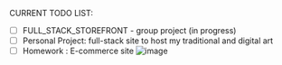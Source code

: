 CURRENT TODO LIST:
- [ ] FULL_STACK_STOREFRONT - group project (in progress)
- [ ] Personal Project: full-stack site to host my traditional and digital art
- [ ] Homework : E-commerce site
![image](https://raw.githubusercontent.com/Cheez0id/MaryLeePrince-portfolio1/main/assets/images/penguin.png)
